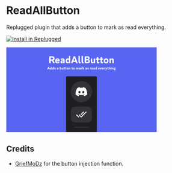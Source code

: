 # ReadAllButton

Replugged plugin that adds a button to mark as read everything.

[![Install in Replugged](https://img.shields.io/badge/-Install%20in%20Replugged-blue?style=for-the-badge&logo=none)](https://replugged.dev/install?identifier=FedeIlLeone/ReadAllButton)

<img src="assets/preview.gif" width="400">

## Credits

- [GriefMoDz](https://github.com/griefmodz) for the button injection function.

